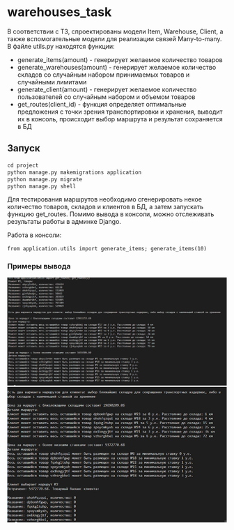# warehouses_task

В соответствии с ТЗ, спроектированы модели Item, Warehouse, Client, а также вспомогательные модели для реализации связей Many-to-many.
В файле utils.py находятся функции:

* generate_items(amount) - генерирует желаемое количество товаров
* generate_warehouses(amount) - генерирует желаемое количество складов со случайным набором принимаемых товаров и случайными лимитами
* generate_client(amount) - генерирует желаемое количество пользователей со случайным набором и объемом товаров
* get_routes(client_id) - функция определяет оптимальные предложения с точки зрения транспортировки и хранения, выводит их в консоль, происходит выбор маршрута и результат сохраняется в БД

## Запуск

```
cd project
python manage.py makemigrations application
python manage.py migrate
python manage.py shell
```

Для тестирования маршрутов необходимо сгенерировать некое количество товаров, складов и клиентов в БД, а затем запускать функцию get_routes. Помимо вывода в консоли, можно отслеживать результаты работы в админке Django.

Работа в консоли:
```
from application.utils import generate_items; generate_items(10)
```

### Примеры вывода
![Пример работы](static/example.jpg)
![Пример работы](static/example2.jpg)

